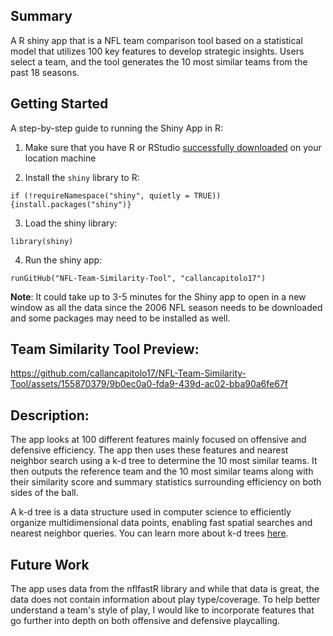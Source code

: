 ## Summary

A R shiny app that is a NFL team comparison tool based on a statistical model that utilizes 100 key features to develop strategic insights. Users select a team, and the tool generates the 10 most similar teams from the past 18 seasons.

## Getting Started
A step-by-step guide to running the Shiny App in R:

1. Make sure that you have R or RStudio [successfully downloaded](https://rstudio-education.github.io/hopr/starting.html) on your location machine
   
1. Install the `shiny` library to R: 
```
if (!requireNamespace("shiny", quietly = TRUE)) {install.packages("shiny")}
```
3. Load the shiny library: 
```
library(shiny)
```
4. Run the shiny app: 
```
runGitHub("NFL-Team-Similarity-Tool", "callancapitolo17")
```
**Note**: It could take up to 3-5 minutes for the Shiny app to open in a new window as all the data since the 2006 NFL season needs to be downloaded and some packages may need to be installed as well.

## Team Similarity Tool Preview:


https://github.com/callancapitolo17/NFL-Team-Similarity-Tool/assets/155870379/9b0ec0a0-fda9-439d-ac02-bba90a6fe67f

## Description:
The app looks at 100 different features mainly focused on offensive and defensive efficiency.  The app then uses these features and nearest neighbor search using a k-d tree to determine the 10 most similar teams. It then outputs the reference team and the 10 most similar teams along with their similarity score and summary statistics surrounding efficiency on both sides of the ball.

A k-d tree is a data structure used in computer science to efficiently organize multidimensional data points, enabling fast spatial searches and nearest neighbor queries.  You can learn more about k-d trees [here](https://www.geeksforgeeks.org/search-and-insertion-in-k-dimensional-tree/).

## Future Work

The app uses data from the nflfastR library and while that data is great, the data does not contain information about play type/coverage.  To help better understand a team's style of play, I would like to incorporate features that go further into depth on both offensive and defensive playcalling.





